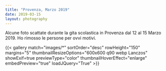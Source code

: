 ```yaml
---
title: "Provenza, Marzo 2019"
date: 2019-03-15
layout: photography
---
```


Alcune foto scattate durante la gita scolastica in Provenza dal 12 al 15 Marzo 2019. Ho rimosso le persone per ovvi motivi.

{{< gallery match="images/*" sortOrder="desc" rowHeight="150" margins="5" thumbnailResizeOptions="600x600 q90 webp Lanczos" showExif=true previewType="color" thumbnailHoverEffect="enlarge" embedPreview="true" loadJQuery="True" >}}

